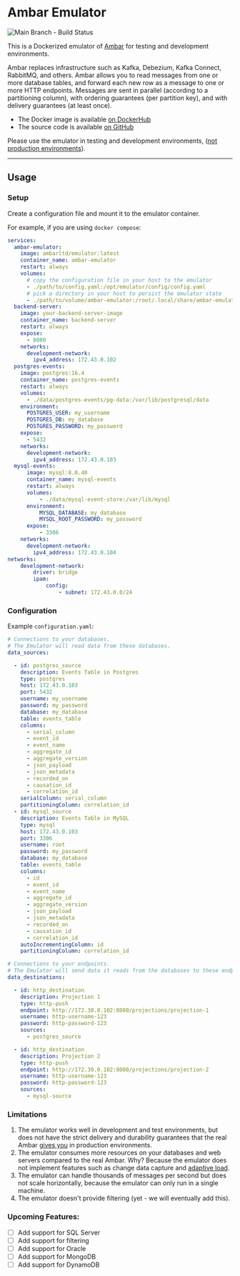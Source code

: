 # Ambar Emulator

![Main Branch - Build Status](https://github.com/ambarltd/emulator-docker/actions/workflows/test.yaml/badge.svg?branch=main)

This is a Dockerized emulator of [Ambar](https://ambar.cloud) for testing and development environments. 

Ambar replaces infrastructure such as Kafka, Debezium, Kafka Connect, RabbitMQ, and others. Ambar allows you to 
read messages from one or more database tables, and forward each new row as a message to one or more HTTP endpoints. 
Messages are sent in parallel (according to a partitioning column), with ordering guarantees (per partition key), 
and with delivery guarantees (at least once).

- The Docker image is available [on DockerHub](https://hub.docker.com/r/ambarltd/emulator)
- The source code is available [on GitHub](https://github.com/ambarltd/emulator)

Please use the emulator in testing and development environments, ([not production environments](#limitations)).

---

## Usage

### Setup

Create a configuration file and mount it to the emulator container.

For example, if you are using `docker compose`:

```yaml
services:
  ambar-emulator:
    image: ambarltd/emulator:latest
    container_name: ambar-emulator
    restart: always
    volumes:
      # copy the configuration file in your host to the emulator 
      - ./path/to/config.yaml:/opt/emulator/config/config.yaml
      # pick a directory in your host to persist the emulator state
      - ./path/to/volume/ambar-emulator:/root/.local/share/ambar-emulator
  backend-server:
    image: your-backend-server-image
    container_name: backend-server
    restart: always
    expose:
      - 8080
    networks:
      development-network:
        ipv4_address: 172.43.0.102
  postgres-events:
    image: postgres:16.4
    container_name: postgres-events
    restart: always
    volumes:
      - ./data/postgres-events/pg-data:/var/lib/postgresql/data
    environment:
      POSTGRES_USER: my_username
      POSTGRES_DB: my_database
      POSTGRES_PASSWORD: my_password
    expose:
      - 5432
    networks:
      development-network:
        ipv4_address: 172.43.0.103
  mysql-events:
      image: mysql:8.0.40
      container_name: mysql-events
      restart: always
      volumes:
          - ./data/mysql-event-store:/var/lib/mysql
      environment:
          MYSQL_DATABASE: my_database
          MYSQL_ROOT_PASSWORD: my_password
      expose:
          - 3306
    networks:
      development-network:
        ipv4_address: 172.43.0.104
networks:
    development-network:
        driver: bridge
        ipam:
            config:
                - subnet: 172.43.0.0/24
```

### Configuration

Example `configuration.yaml`:

```yaml
# Connections to your databases.
# The Emulator will read data from these databases.
data_sources:

  - id: postgres_source
    description: Events Table in Postgres
    type: postgres
    host: 172.43.0.103
    port: 5432
    username: my_username
    password: my_password
    database: my_database
    table: events_table
    columns:
      - serial_column
      - event_id
      - event_name
      - aggregate_id
      - aggregate_version
      - json_payload
      - json_metadata
      - recorded_on
      - causation_id
      - correlation_id
    serialColumn: serial_column
    partitioningColumn: correlation_id
  - id: mysql_source
    description: Events Table in MySQL
    type: mysql
    host: 172.43.0.103
    port: 3306
    username: root
    password: my_password
    database: my_database
    table: events_table
    columns:
      - id
      - event_id
      - event_name
      - aggregate_id
      - aggregate_version
      - json_payload
      - json_metadata
      - recorded_on
      - causation_id
      - correlation_id
    autoIncrementingColumn: id
    partitioningColumn: correlation_id

# Connections to your endpoints.
# The Emulator will send data it reads from the databases to these endpoints.
data_destinations:

  - id: http_destination
    description: Projection 1
    type: http-push
    endpoint: http://172.30.0.102:8080/projections/projection-1
    username: http-username-123
    password: http-password-123
    sources:
      - postgres_source

  - id: http_destination
    description: Projection 2
    type: http-push
    endpoint: http://172.30.0.102:8080/projections/projection-2
    username: http-username-123
    password: http-password-123
    sources:
      - mysql-source
```

### Limitations

1) The emulator works well in development and test environments, but does not have the strict delivery and durability guarantees that the real Ambar [gives you](https://ambar.cloud/blog/provably-correct-data-streaming-our-white-paper) in production environments.
2) The emulator consumes more resources on your databases and web servers compared to the real Ambar. Why? Because the emulator does not implement features such as change data capture and [adaptive load](https://ambar.cloud/blog/optimal-consumption-with-adaptive-load).
3) The emulator can handle thousands of messages per second but does not scale horizontally, because the emulator can only run in a single machine.
4) The emulator doesn't provide filtering (yet - we will eventually add this).

### Upcoming Features:

- [ ] Add support for SQL Server
- [ ] Add support for filtering
- [ ] Add support for Oracle
- [ ] Add support for MongoDB
- [ ] Add support for DynamoDB
